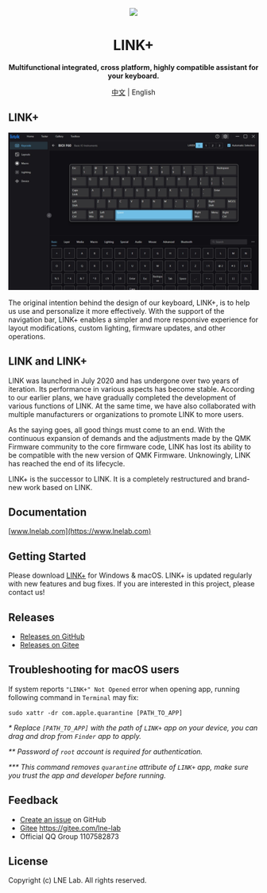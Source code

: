 <p align="center">
  <img width="200px" src="https://www.lnelab.com/logo.svg" />
</p>

<h1 align="center">LINK+</h1>
<p align="center"><b>Multifunctional integrated, cross platform, highly compatible assistant for your keyboard.</b></p>
<p align="center"><a href="README.md">中文</a> | English </p>

## LINK+

![LINK+](assets/preview_en.png "LINK+")

The original intention behind the design of our keyboard, LINK+, is to help us use and personalize it more effectively. With the support of the navigation bar, LINK+ enables a simpler and more responsive experience for layout modifications, custom lighting, firmware updates, and other operations.

## LINK and LINK+

LINK was launched in July 2020 and has undergone over two years of iteration. Its performance in various aspects has become stable. According to our earlier plans, we have gradually completed the development of various functions of LINK. At the same time, we have also collaborated with multiple manufacturers or organizations to promote LINK to more users.

As the saying goes, all good things must come to an end. With the continuous expansion of demands and the adjustments made by the QMK Firmware community to the core firmware code, LINK has lost its ability to be compatible with the new version of QMK Firmware. Unknowingly, LINK has reached the end of its lifecycle.

LINK+ is the successor to LINK. It is a completely restructured and brand-new work based on LINK.

## Documentation

[www.lnelab.com](https://www.lnelab.com)

## Getting Started

Please download [LINK+](https://github.com/lnelab/link-plus/releases) for Windows & macOS. LINK+ is updated regularly with new features and bug fixes.
If you are interested in this project, please contact us!

## Releases

* [Releases on GitHub](https://github.com/lnelab/link-plus/releases)
* [Releases on Gitee](https://gitee.com/lne-lab/link-plus/releases)

## Troubleshooting for macOS users

If system reports `"LINK+" Not Opened` error when opening app, running following command in `Terminal` may fix:

```
sudo xattr -dr com.apple.quarantine [PATH_TO_APP]
```

_* Replace `[PATH_TO_APP]` with the path of `LINK+` app on your device, you can drag and drop from `Finder` app to apply._

_** Password of `root` account is required for authentication._

_*** This command removes `quarantine` attribute of `LINK+` app, make sure you trust the app and developer before running._

## Feedback

* [Create an issue](https://github.com/lnelab/link-plus/issues) on GitHub
* [Gitee](https://gitee.com/lne-lab) https://gitee.com/lne-lab
* Official QQ Group 1107582873

## License

Copyright (c) LNE Lab. All rights reserved.
